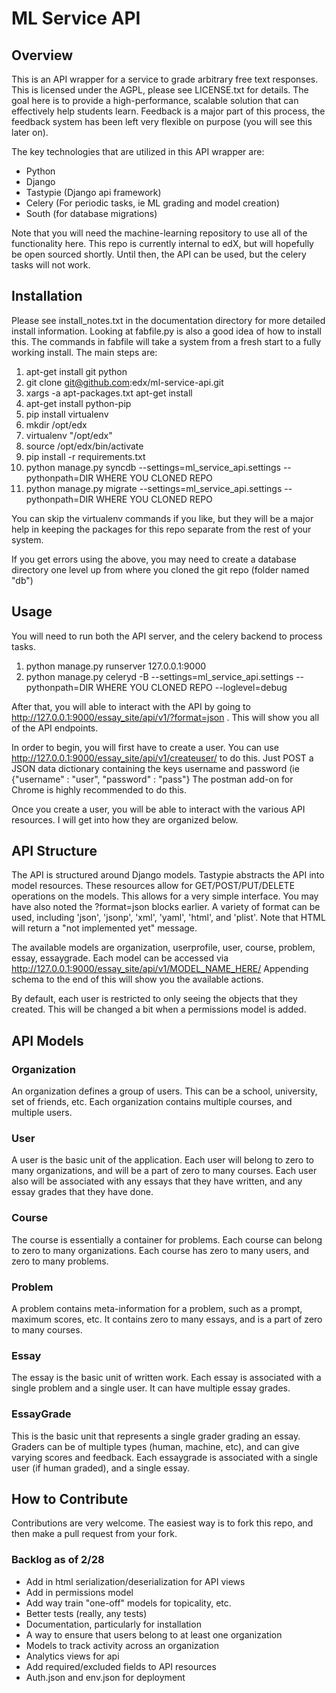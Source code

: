 ML Service API
====================

Overview
---------------------
This is an API wrapper for a service to grade arbitrary free text responses.
This is licensed under the AGPL, please see LICENSE.txt for details.
The goal here is to provide a high-performance, scalable solution that can effectively help students learn.
Feedback is a major part of this process, the feedback system has been left very flexible on purpose (you will see this later on).

The key technologies that are utilized in this API wrapper are:
* Python
* Django
* Tastypie (Django api framework)
* Celery (For periodic tasks, ie ML grading and model creation)
* South (for database migrations)

Note that you will need the machine-learning repository to use all of the functionality here.  This repo is currently internal to edX, but will
hopefully be open sourced shortly.  Until then, the API can be used, but the celery tasks will not work.

Installation
----------------------
Please see install_notes.txt in the documentation directory for more detailed install information.
Looking at fabfile.py is also a good idea of how to install this.  The commands in fabfile will take a system
from a fresh start to a fully working install.
The main steps are:

1. apt-get install git python
2. git clone git@github.com:edx/ml-service-api.git
3. xargs -a apt-packages.txt apt-get install
4. apt-get install python-pip
5. pip install virtualenv
6. mkdir /opt/edx
7. virtualenv "/opt/edx"
8. source /opt/edx/bin/activate
9. pip install -r requirements.txt
10. python manage.py syncdb --settings=ml_service_api.settings --pythonpath=DIR WHERE YOU CLONED REPO
11. python manage.py migrate --settings=ml_service_api.settings --pythonpath=DIR WHERE YOU CLONED REPO

You can skip the virtualenv commands if you like, but they will be a major help in keeping the packages
for this repo separate from the rest of your system.

If you get errors using the above, you may need to create a database directory one level up from where you cloned
the git repo (folder named "db")

Usage
-----------------------
You will need to run both the API server, and the celery backend to process tasks.

1. python manage.py runserver 127.0.0.1:9000
2. python manage.py celeryd -B --settings=ml_service_api.settings --pythonpath=DIR WHERE YOU CLONED REPO  --loglevel=debug

After that, you will able to interact with the API by going to http://127.0.0.1:9000/essay_site/api/v1/?format=json .
This will show you all of the API endpoints.

In order to begin, you will first have to create a user.
You can use http://127.0.0.1:9000/essay_site/api/v1/createuser/ to do this.
Just POST a JSON data dictionary containing the keys username and password (ie {"username" : "user", "password" : "pass"}
The postman add-on for Chrome is highly recommended to do this.

Once you create a user, you will be able to interact with the various API resources.  I will get into how they
are organized below.

API Structure
-----------------------
The API is structured around Django models.  Tastypie abstracts the API into model resources.  These resources allow
for GET/POST/PUT/DELETE operations on the models.  This allows for a very simple interface.  You may have also noted
the ?format=json blocks earlier.  A variety of format can be used, including 'json', 'jsonp', 'xml', 'yaml', 'html', and 'plist'.
Note that HTML will return a "not implemented yet" message.

The available models are organization, userprofile, user, course, problem, essay, essaygrade.  Each model can be
accessed via http://127.0.0.1:9000/essay_site/api/v1/MODEL_NAME_HERE/ Appending schema to the end of this will
show you the available actions.

By default, each user is restricted to only seeing the objects that they created.  This will be changed a bit when
a permissions model is added.

API Models
-------------------------

### Organization

An organization defines a group of users.  This can be a school, university, set of friends, etc.  Each organization
contains multiple courses, and multiple users.

### User

A user is the basic unit of the application.  Each user will belong to zero to many organizations, and will be a part of
zero to many courses.  Each user also will be associated with any essays that they have written, and any essay grades
that they have done.

### Course

The course is essentially a container for problems.  Each course can belong to zero to many organizations.  Each course
has zero to many users, and zero to many problems.

### Problem

A problem contains meta-information for a problem, such as a prompt, maximum scores, etc.  It contains zero to many essays,
and is a part of zero to many courses.

### Essay

The essay is the basic unit of written work.  Each essay is associated with a single problem and a single user.  It can have
multiple essay grades.

### EssayGrade

This is the basic unit that represents a single grader grading an essay.  Graders can be of multiple types (human,
machine, etc), and can give varying scores and feedback.  Each essaygrade is associated with a single user (if
human graded), and a single essay.

How to Contribute
-----------------------
Contributions are very welcome.  The easiest way is to fork this repo, and then make a pull request from your fork.

### Backlog as of 2/28

* Add in html serialization/deserialization for API views
* Add in permissions model
* Add way train "one-off" models for topicality, etc.
* Better tests (really, any tests)
* Documentation, particularly for installation
* A way to ensure that users belong to at least one organization
* Models to track activity across an organization
* Analytics views for api
* Add required/excluded fields to API resources
* Auth.json and env.json for deployment

